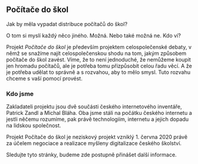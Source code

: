 ## Počítače do škol

Jak by měla vypadat distribuce počítačů do škol? 

O tom si myslí každý něco jiného. Možná. Nebo také možná ne. Kdo ví?

Projekt *Počítače do škol* je především projektem celospolečenské debaty, v němž se snažíme najít celospolečenskou shodu na tom, jakým způsobem počítače do škol zavést. Víme, že to není jednoduché, že nemůžeme koupit jen hromadu počítačů, ale je potřeba tomu přizpůsobit celou řadu věcí. A že je potřeba udělat to správně a s rozvahou, aby to mělo smysl. Tuto rozvahu chceme s vaší pomocí provést. 

### Kdo jsme

Zakladateli projektu jsou dvě součásti českého internetového inventáře, Patrick Zandl a Michal Bláha. Oba jsme stáli na počátku českého internetu a jestli něčemu rozumíme, pak právě technologiím, internetu a jejich dopadu na lidskou společnost. 

Projekt Počítače do škol je neziskový projekt vzniklý 1. června 2020 právě za účelem negociace a realizace myšleny digitalizace českého školství. 

Sledujte tyto stránky, budeme zde postupně přinášet další informace. 


